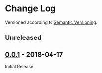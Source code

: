 Change Log
==========

Versioned according to [Semantic Versioning](http://semver.org/).

## Unreleased

## [0.0.1] - 2018-04-17

Initial Release

<!-- link-labels -->
[0.0.1]: ../../compare/HEAD...v0.0.1
